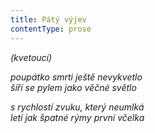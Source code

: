 ```yaml
---
title: Pátý výjev
contentType: prose
---
```


<section>

_(kvetoucí)_

_poupátko smrti ještě nevykvetlo  
šíří se pylem jako věčné světlo_

</section>

<section>

_s rychlostí zvuku, který neumlká  
letí jak špatné rýmy první včelka_

</section>
